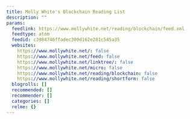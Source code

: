 ```yaml
---
title: Molly White's Blockchain Reading List
description: ""
params:
  feedlink: https://www.mollywhite.net/reading/blockchain/feed.xml
  feedtype: atom
  feedid: c3984746ffadec300d162e281c545a35
  websites:
    https://www.mollywhite.net/: false
    https://www.mollywhite.net/feed: false
    https://www.mollywhite.net/linktree/: false
    https://www.mollywhite.net/micro: false
    https://www.mollywhite.net/reading/blockchain: false
    https://www.mollywhite.net/reading/shortform: false
  blogrolls: []
  recommended: []
  recommender: []
  categories: []
  relme: {}
---
```

